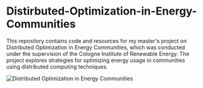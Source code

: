 # Distirbuted-Optimization-in-Energy-Communities
This repository contains code and resources for my master's project on Distributed Optimization in Energy Communities, which was conducted under the supervision of the Cologne Institute of Renewable Energy. The project explores strategies for optimizing energy usage in communities using distributed computing techniques.

![Distributed Optimization in Energy Communities](https://raw.githubusercontent.com/SAMNaqvi1212/Distributed-Optimization-in-Energy-Communities/main/Distributed_Optimization_in_Energy_Communities(1).png)
